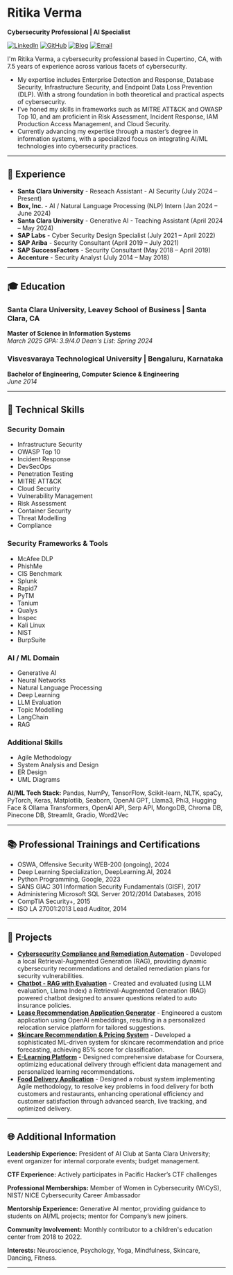 # Ritika Verma

**Cybersecurity Professional | AI Specialist**

[![LinkedIn](https://img.shields.io/badge/-LinkedIn-0072b1?style=flat&logo=linkedin&logoColor=white)](https://www.linkedin.com/in/ritikaverma7/)
[![GitHub](https://img.shields.io/badge/-GitHub-333?style=flat&logo=github&logoColor=white)](https://github.com/RitikaVerma7)
[![Blog](https://img.shields.io/badge/-Blog-blueviolet?style=flat&logo=internet-explorer&logoColor=white)](https://blog.ritikaverma.tech/)
[![Email](https://img.shields.io/badge/-Email-D14836?style=flat&logo=gmail&logoColor=white)](mailto:ritika.tanwar7@gmail.com)


I'm Ritika Verma, a cybersecurity professional based in Cupertino, CA, with 7.5 years of experience across various facets of cybersecurity. 
- My expertise includes Enterprise Detection and Response, Database Security, Infrastructure Security, and Endpoint Data Loss Prevention (DLP). With a strong foundation in both theoretical and practical aspects of cybersecurity.
- I've honed my skills in frameworks such as MITRE ATT&CK and OWASP Top 10, and am proficient in Risk Assessment, Incident Response, IAM Production Access Management, and Cloud Security.
- Currently advancing my expertise through a master’s degree in information systems, with a specialized focus on integrating AI/ML technologies into cybersecurity practices. 

---
## 💼 Experience

- **Santa Clara University** - Reseach Assistant - AI Security (July 2024 – Present)
- **Box, Inc.** - AI / Natural Language Processing (NLP) Intern (Jan 2024 – June 2024)
- **Santa Clara University** - Generative AI - Teaching Assistant (April 2024 – May 2024)
- **SAP Labs** - Cyber Security Design Specialist (July 2021 – April 2022)
- **SAP Ariba** - Security Consultant (April 2019 – July 2021)
- **SAP SuccessFactors** - Security Consultant (May 2018 – April 2019)
- **Accenture** - Security Analyst (July 2014 – May 2018)

---

## 🎓 Education

### Santa Clara University, Leavey School of Business | Santa Clara, CA
**Master of Science in Information Systems**  
*March 2025*
*GPA: 3.9/4.0 Dean's List: Spring 2024*

### Visvesvaraya Technological University | Bengaluru, Karnataka
**Bachelor of Engineering, Computer Science & Engineering**  
*June 2014*

---

## 🔧 Technical Skills

### Security Domain
- Infrastructure Security
- OWASP Top 10
- Incident Response
- DevSecOps
- Penetration Testing
- MITRE ATT&CK
- Cloud Security
- Vulnerability Management
- Risk Assessment
- Container Security
- Threat Modelling
- Compliance

### Security Frameworks & Tools
- McAfee DLP
- PhishMe
- CIS Benchmark
- Splunk
- Rapid7
- PyTM
- Tanium
- Qualys
- Inspec
- Kali Linux
- NIST
- BurpSuite

### AI / ML Domain
- Generative AI
- Neural Networks
- Natural Language Processing
- Deep Learning
- LLM Evaluation
- Topic Modelling
- LangChain
- RAG


### Additional Skills
- Agile Methodology
- System Analysis and Design
- ER Design
- UML Diagrams

**AI/ML Tech Stack:** Pandas, NumPy, TensorFlow, Scikit-learn, NLTK, spaCy, PyTorch, Keras, Matplotlib, Seaborn, OpenAI GPT, Llama3, Phi3, Hugging Face & Ollama Transformers, OpenAI API, Serp API, MongoDB, Chroma DB, Pinecone DB, Streamlit, Gradio, Word2Vec

---

## 📚 Professional Trainings and Certifications
- OSWA, Offensive Security WEB-200 (ongoing), 2024
- Deep Learning Specialization, DeepLearning.AI, 2024
- Python Programming, Google, 2023
- SANS GIAC 301 Information Security Fundamentals (GISF), 2017
- Administering Microsoft SQL Server 2012/2014 Databases, 2016
- CompTIA Security+, 2015
- ISO LA 27001:2013 Lead Auditor, 2014

---

## 🔬 Projects
- **[Cybersecurity Compliance and Remediation Automation](https://github.com/RitikaVerma7/GenerativeAI/tree/main/Cybersecurity%20Recommendation%20%26%20Compliance%20Project)** - Developed a local Retrieval-Augmented Generation (RAG), providing dynamic cybersecurity recommendations and detailed remediation plans for security vulnerabilities.
- **[Chatbot - RAG with Evaluation](https://github.com/RitikaVerma7/Chatbot-RAG_with_Evaluation)** - Created and evaluated (using LLM evaluation, Llama Index) a Retrieval-Augmented Generation (RAG) powered chatbot designed to answer questions related to auto insurance policies.
- **[Lease Recommendation Application Generator](https://github.com/RitikaVerma7/GenerativeAI/tree/main/Lease%20Recommendation%20Project)** - Engineered a custom application using OpenAI embeddings, resulting in a personalized relocation service platform for tailored suggestions.
- **[Skincare Recommendation & Pricing System](https://github.com/RitikaVerma7/MachineLearning/tree/main/ML%20Skincare%20Project)** - Developed a sophisticated ML-driven system for skincare recommendation and price forecasting, achieving 85% score for classification.
- **[E-Learning Platform](https://github.com/RitikaVerma7)** - Designed comprehensive database for Coursera, optimizing educational delivery through efficient data management and personalized learning recommendations.
- **[Food Delivery Application](https://github.com/RitikaVerma7)** - Designed a robust system implementing Agile methodology, to resolve key problems in food delivery for both customers and restaurants, enhancing operational efficiency and customer satisfaction through advanced search, live tracking, and optimized delivery.


---

## 🌐 Additional Information

**Leadership Experience:** President of AI Club at Santa Clara University; event organizer for internal corporate events; budget management.

**CTF Experience:** Actively participates in Pacific Hacker’s CTF challenges

**Professional Memberships:** Member of Women in Cybersecurity (WiCyS), NIST/ NICE Cybersecurity Career Ambassador

**Mentorship Experience:** Generative AI mentor, providing guidance to students on AI/ML projects; mentor for Company’s new joiners.

**Community Involvement:** Monthly contributor to a children's education center from 2018 to 2022.

**Interests:** Neuroscience, Psychology, Yoga, Mindfulness, Skincare, Dancing, Fitness.

---

